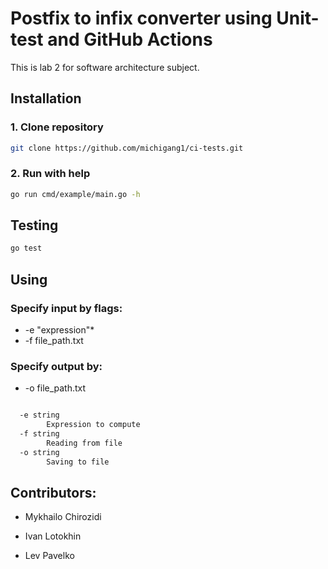 # Postfix to infix converter using Unit-test and GitHub Actions

This is lab 2 for software architecture subject.

## Installation

### 1. Clone repository

```bash
git clone https://github.com/michigang1/ci-tests.git
```

### 2.  Run with help

```bash
go run cmd/example/main.go -h
```

## Testing 
```bash
go test
```

## Using
### Specify input by flags:

* -e "expression"*
* -f file_path.txt

### Specify output by:

* -o file_path.txt

```bash

  -e string
        Expression to compute
  -f string
        Reading from file
  -o string
        Saving to file

```

## Contributors:

- Mykhailo Chirozidi

- Ivan Lotokhin

- Lev Pavelko

